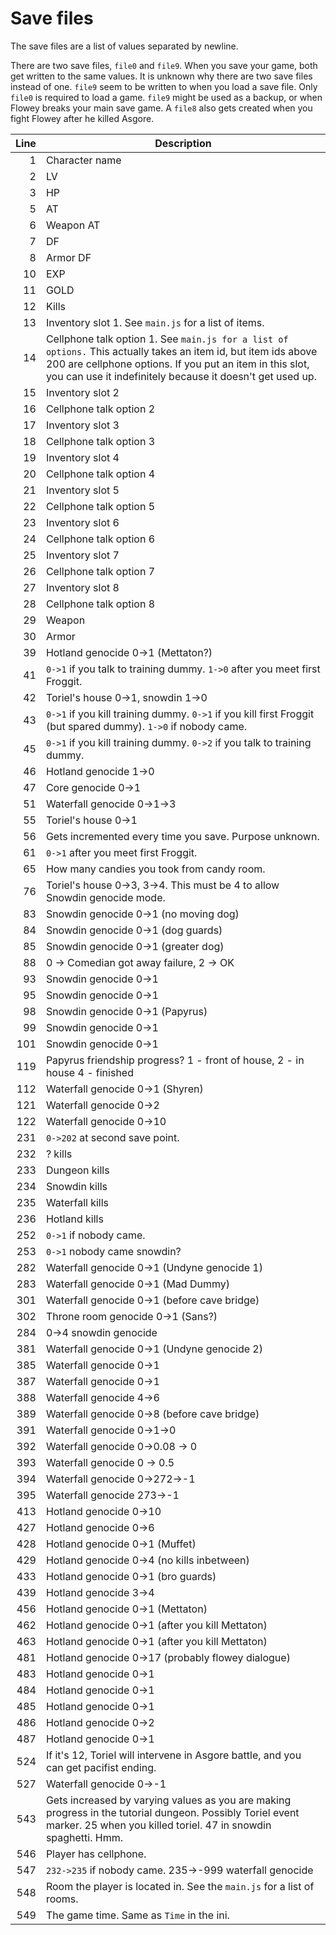 # Save files

The save files are a list of values separated by newline.

There are two save files, `file0` and `file9`. When you save your game, both get written to the same values.
It is unknown why there are two save files instead of one. `file9` seem to be written to when you load a save file.
Only `file0` is required to load a game. `file9` might be used as a backup, or when Flowey breaks your main save game.
A `file8` also gets created when you fight Flowey after he killed Asgore.

Line | Description
----:| -----------
   1 | Character name
   2 | LV
   3 | HP
   5 | AT
   6 | Weapon AT
   7 | DF
   8 | Armor DF
  10 | EXP
  11 | GOLD
  12 | Kills
  13 | Inventory slot 1. See `main.js` for a list of items.
  14 | Cellphone talk option 1. See `main.js for a list of options.` This actually takes an item id, but item ids above 200 are cellphone options. If you put an item in this slot, you can use it indefinitely because it doesn't get used up.
  15 | Inventory slot 2
  16 | Cellphone talk option 2
  17 | Inventory slot 3
  18 | Cellphone talk option 3
  19 | Inventory slot 4
  20 | Cellphone talk option 4
  21 | Inventory slot 5
  22 | Cellphone talk option 5
  23 | Inventory slot 6
  24 | Cellphone talk option 6
  25 | Inventory slot 7
  26 | Cellphone talk option 7
  27 | Inventory slot 8
  28 | Cellphone talk option 8
  29 | Weapon
  30 | Armor
  39 | Hotland genocide 0->1 (Mettaton?)
  41 | `0->1` if you talk to training dummy. `1->0` after you meet first Froggit.
  42 | Toriel's house 0->1, snowdin 1->0
  43 | `0->1` if you kill training dummy. `0->1` if you kill first Froggit (but spared dummy). `1->0` if nobody came.
  45 | `0->1` if you kill training dummy. `0->2` if you talk to training dummy.
  46 | Hotland genocide 1->0
  47 | Core genocide 0->1
  51 | Waterfall genocide 0->1->3
  55 | Toriel's house 0->1
  56 | Gets incremented every time you save. Purpose unknown.
  61 | `0->1` after you meet first Froggit.
  65 | How many candies you took from candy room.
  76 | Toriel's house 0->3, 3->4. This must be 4 to allow Snowdin genocide mode.
  83 | Snowdin genocide 0->1 (no moving dog)
  84 | Snowdin genocide 0->1 (dog guards)
  85 | Snowdin genocide 0->1 (greater dog)
  88 | 0 -> Comedian got away failure, 2 -> OK
  93 | Snowdin genocide 0->1
  95 | Snowdin genocide 0->1
  98 | Snowdin genocide 0->1 (Papyrus)
  99 | Snowdin genocide 0->1
 101 | Snowdin genocide 0->1
 119 | Papyrus friendship progress? 1 - front of house, 2 - in house 4 - finished
 112 | Waterfall genocide 0->1 (Shyren)
 121 | Waterfall genocide 0->2
 122 | Waterfall genocide 0->10
 231 | `0->202` at second save point.
 232 | ? kills
 233 | Dungeon kills
 234 | Snowdin kills
 235 | Waterfall kills
 236 | Hotland kills
 252 | `0->1` if nobody came.
 253 | `0->1` nobody came snowdin?
 282 | Waterfall genocide 0->1 (Undyne genocide 1)
 283 | Waterfall genocide 0->1 (Mad Dummy)
 301 | Waterfall genocide 0->1 (before cave bridge)
 302 | Throne room genocide 0->1 (Sans?)
 284 | 0->4 snowdin genocide
 381 | Waterfall genocide 0->1 (Undyne genocide 2)
 385 | Waterfall genocide 0->1
 387 | Waterfall genocide 0->1
 388 | Waterfall genocide 4->6
 389 | Waterfall genocide 0->8 (before cave bridge)
 391 | Waterfall genocide 0->1->0
 392 | Waterfall genocide 0->0.08 -> 0
 393 | Waterfall genocide 0 -> 0.5
 394 | Waterfall genocide 0->272->-1
 395 | Waterfall genocide 273->-1
 413 | Hotland genocide 0->10
 427 | Hotland genocide 0->6
 428 | Hotland genocide 0->1 (Muffet)
 429 | Hotland genocide 0->4 (no kills inbetween)
 433 | Hotland genocide 0->1 (bro guards)
 439 | Hotland genocide 3->4
 456 | Hotland genocide 0->1 (Mettaton)
 462 | Hotland genocide 0->1 (after you kill Mettaton)
 463 | Hotland genocide 0->1 (after you kill Mettaton)
 481 | Hotland genocide 0->17 (probably flowey dialogue)
 483 | Hotland genocide 0->1
 484 | Hotland genocide 0->1
 485 | Hotland genocide 0->1
 486 | Hotland genocide 0->2
 487 | Hotland genocide 0->1
 524 | If it's 12, Toriel will intervene in Asgore battle, and you can get pacifist ending.
 527 | Waterfall genocide 0->-1
 543 | Gets increased by varying values as you are making progress in the tutorial dungeon. Possibly Toriel event marker. 25 when you killed toriel. 47 in snowdin spaghetti. Hmm.
 546 | Player has cellphone.
 547 | `232->235` if nobody came. 235->-999 waterfall genocide
 548 | Room the player is located in. See the `main.js` for a list of rooms.
 549 | The game time. Same as `Time` in the ini.
